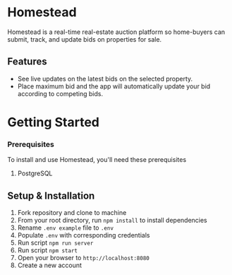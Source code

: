 
# Homestead 

Homestead is a real-time real-estate auction platform so home-buyers can submit, track, and update bids on properties for sale. 

## Features
* See live updates on the latest bids on the selected property. 
* Place maximum bid and the app will automatically update your bid according to competing bids.

# Getting Started

### Prerequisites
To install and use Homestead, you'll need these prerequisites
1. PostgreSQL

## Setup & Installation
1. Fork repository and clone to machine
2. From your root directory, run `npm install` to install dependencies
3. Rename `.env example` file to `.env`
4. Populate `.env` with corresponding credentials
6. Run script `npm run server`
7. Run script `npm start`
8. Open your browser to `http://localhost:8080`
9. Create a new account
